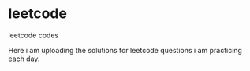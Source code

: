# leetcode
leetcode codes

Here i am uploading the solutions for leetcode questions i am practicing each day.
